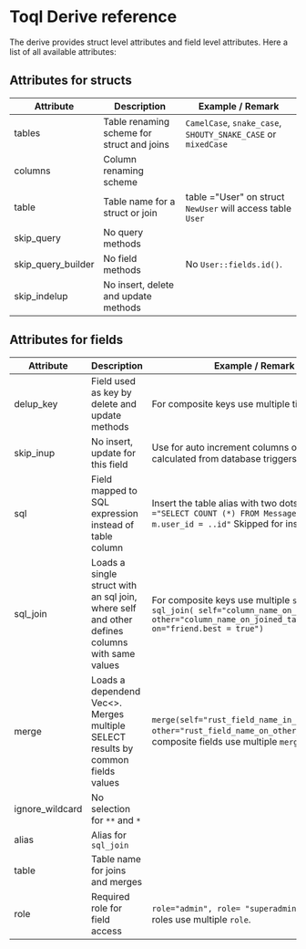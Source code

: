 # Toql Derive reference

The derive provides struct level attributes and field level attributes. Here a list of all available attributes:

## Attributes for structs

Attribute | Description                             | Example / Remark
---- |---| ---|
tables  |   Table renaming scheme for struct and joins |  `CamelCase`, `snake_case`, `SHOUTY_SNAKE_CASE` or `mixedCase`
columns        | Column renaming scheme |
table | Table name for a struct or join | table ="User" on struct `NewUser` will access table `User`
skip_query | No query methods  | 
skip_query_builder | No field methods |  No `User::fields.id()`.
skip_indelup |No insert, delete and update methods |

## Attributes for fields  

Attribute | Description | Example / Remark
---- |---| ---|
delup_key | Field used as key by delete and update methods | For composite keys use multiple times.
skip_inup | No insert, update for this field | Use for auto increment columns or columns calculated from database triggers.
sql       | Field mapped to SQL expression instead of table column | Insert the table alias with two dots: `sql ="SELECT COUNT (*) FROM Message m WHERE m.user_id = ..id"` Skipped for insert, update
sql_join  | Loads a single struct with an sql join, where self and other defines columns with same values    | For composite keys use multiple `sql_join`.  `sql_join( self="column_name_on_this_table", other="column_name_on_joined_table", on="friend.best = true")`
merge     | Loads a dependend Vec<>. Merges multiple SELECT results by common fields values  | `merge(self="rust_field_name_in_this_struct", other="rust_field_name_on_other_struct")` For composite fields use multiple `merge`.
ignore_wildcard | No selection for `**` and `*`| 
alias | Alias for `sql_join`  | 
table | Table name for joins and merges | 
role | Required role for field access | `role="admin", role= "superadmin"` For multiple roles use multiple `role`.
